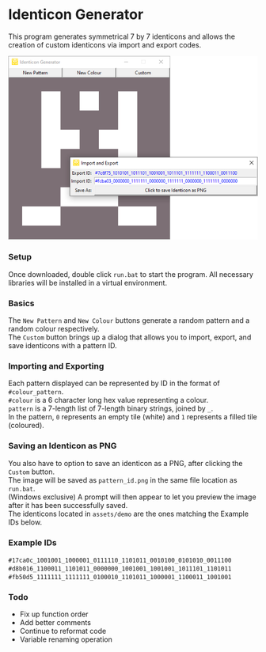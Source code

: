 # Identicon Generator
This program generates symmetrical 7 by 7 identicons and allows the creation of custom identicons via import and export codes.

![demo](https://github.com/Togohogo1/Identicon-Generator/blob/master/assets/screenshots/identicon_generator.png)

### Setup
Once downloaded, double click `run.bat` to start the program. All necessary libraries will be installed in a virtual environment.

### Basics
The `New Pattern` and `New Colour` buttons generate a random pattern and a random colour respectively.\
The `Custom` button brings up a dialog that allows you to import, export, and save identicons with a pattern ID.

### Importing and Exporting
Each pattern displayed can be represented by ID in the format of `#colour_pattern`.\
`#colour` is a 6 character long hex value representing a colour.\
`pattern` is a 7-length list of 7-length binary strings, joined by `_`.\
In the pattern, `0` represents an empty tile (white) and `1` represents a filled tile (coloured).

### Saving an Identicon as PNG
You also have to option to save an identicon as a PNG, after clicking the `Custom` button.\
The image will be saved as `pattern_id.png` in the same file location as `run.bat`.\
(Windows exclusive) A prompt will then appear to let you preview the image after it has been successfully saved.\
The identicons located in `assets/demo` are the ones matching the Example IDs below.

### Example IDs
`#17ca0c_1001001_1000001_0111110_1101011_0010100_0101010_0011100`
`#d8b016_1100011_1101011_0000000_1001001_1001001_1011101_1101011`
`#fb50d5_1111111_1111111_0100010_1101011_1000001_1100011_1001001`

### Todo
- Fix up function order
- Add better comments
- Continue to reformat code
- Variable renaming operation
